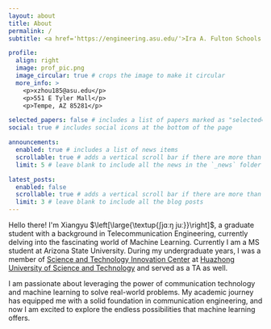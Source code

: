 ```yaml
---
layout: about
title: About
permalink: /
subtitle: <a href='https://engineering.asu.edu/'>Ira A. Fulton Schools of Engineering | Arizona State University</a>.

profile:
  align: right
  image: prof_pic.png
  image_circular: true # crops the image to make it circular
  more_info: >
    <p>xzhou185@asu.edu</p>
    <p>551 E Tyler Mall</p>
    <p>Tempe, AZ 85281</p>

selected_papers: false # includes a list of papers marked as "selected={true}"
social: true # includes social icons at the bottom of the page

announcements:
  enabled: true # includes a list of news items
  scrollable: true # adds a vertical scroll bar if there are more than 3 news items
  limit: 5 # leave blank to include all the news in the `_news` folder

latest_posts:
  enabled: false
  scrollable: true # adds a vertical scroll bar if there are more than 3 new posts items
  limit: 3 # leave blank to include all the blog posts
---
```


Hello there! I'm Xiangyu $\left[\large{\textup{ʃjɑːŋ juː}}\right]$, a graduate student with a background in Telecommunication Engineering, currently delving into the fascinating world of Machine Learning. Currently I am a MS student at Arizona State University. During my undergraduate years, I was a member of [Science and Technology Innovation Center](https://news.hust.edu.cn/info/1003/8062.htm) at [Huazhong University of Science and Technology](https://english.hust.edu.cn/) and served as a TA as well.

I am passionate about leveraging the power of communication technology and machine learning to solve real-world problems. My academic journey has equipped me with a solid foundation in communication engineering, and now I am excited to explore the endless possibilities that machine learning offers.

<!-- 
Put your address / P.O. box / other info right below your picture. You can also disable any of these elements by editing `profile` property of the YAML header of your `_pages/about.md`. Edit `_bibliography/papers.bib` and Jekyll will render your [publications page](/al-folio/publications/) automatically. -->

<!-- Link to your social media connections, too. This theme is set up to use [Font Awesome icons](https://fontawesome.com/) and [Academicons](https://jpswalsh.github.io/academicons/), like the ones below. Add your Facebook, Twitter, LinkedIn, Google Scholar, or just disable all of them. -->
